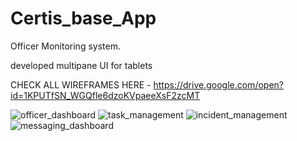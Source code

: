 # Certis_base_App
Officer Monitoring system. 


developed multipane UI for tablets 

CHECK ALL WIREFRAMES HERE - https://drive.google.com/open?id=1KPUTfSN_WGQfle6dzoKVpaeeXsF2zcMT

![officer_dashboard](https://user-images.githubusercontent.com/29976344/50220586-be1dca80-03b8-11e9-8fe8-64ce8b8f7161.PNG)
![task_management](https://user-images.githubusercontent.com/29976344/50220678-01783900-03b9-11e9-84ca-0901c34c427e.PNG)
![incident_management](https://user-images.githubusercontent.com/29976344/50220686-04732980-03b9-11e9-83c5-fc4177f953d4.PNG)
![messaging_dashboard](https://user-images.githubusercontent.com/29976344/50220693-076e1a00-03b9-11e9-8455-51682d7b506a.PNG)
